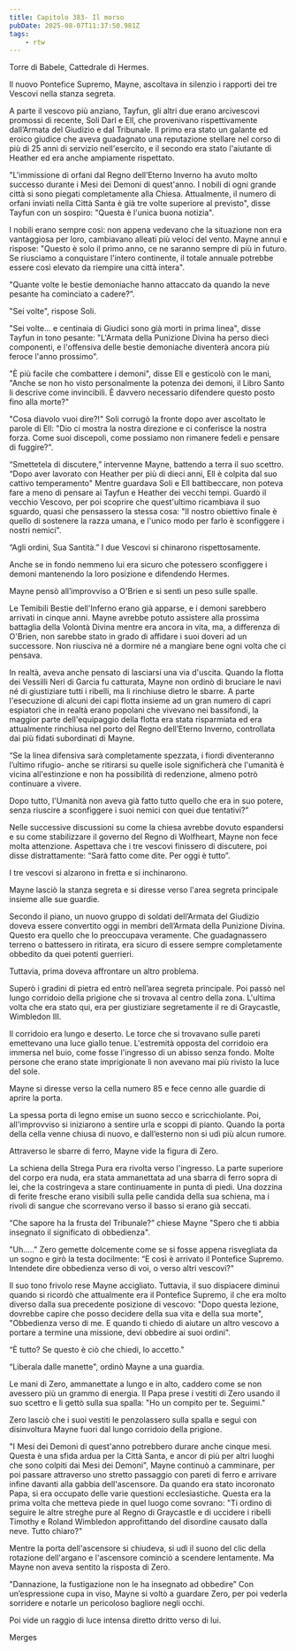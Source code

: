 ```yaml
---
title: Capitolo 383- Il morso
pubDate: 2025-08-07T11:37:50.981Z
tags:
    - rtw
---
```











Torre di Babele, Cattedrale di Hermes.


Il nuovo Pontefice Supremo, Mayne, ascoltava in silenzio i rapporti dei tre Vescovi nella stanza segreta.


A parte il vescovo più anziano, Tayfun, gli altri due erano arcivescovi promossi di recente, Soli Darl e Ell, che provenivano rispettivamente dall’Armata del Giudizio e dal Tribunale. Il primo era stato un galante ed eroico giudice che aveva guadagnato una reputazione stellare nel corso di più di 25 anni di servizio nell'esercito, e il secondo era stato l'aiutante di Heather ed era anche ampiamente rispettato.


"L'immissione di orfani dal Regno dell’Eterno Inverno ha avuto molto successo durante i Mesi dei Demoni di quest'anno. I nobili di ogni grande città si sono piegati completamente alla Chiesa. Attualmente, il numero di orfani inviati nella Città Santa è già tre volte superiore al previsto", disse Tayfun con un sospiro: "Questa è l'unica buona notizia".


I nobili erano sempre così: non appena vedevano che la situazione non era vantaggiosa per loro, cambiavano alleati più veloci del vento. Mayne annuì e rispose: "Questo è solo il primo anno, ce ne saranno sempre di più in futuro. Se riusciamo a conquistare l'intero continente, il totale annuale potrebbe essere così elevato da riempire una città intera".


"Quante volte le bestie demoniache hanno attaccato da quando la neve pesante ha cominciato a cadere?”.


"Sei volte", rispose Soli.


"Sei volte… e centinaia di Giudici sono già morti in prima linea", disse Tayfun in tono pesante: "L'Armata della Punizione Divina ha perso dieci componenti, e l'offensiva delle bestie demoniache diventerà ancora più feroce l'anno prossimo".


"È più facile che combattere i demoni", disse Ell e gesticolò con le mani, "Anche se non ho visto personalmente la potenza dei demoni, il Libro Santo li descrive come invincibili. È davvero necessario difendere questo posto fino alla morte?"


"Cosa diavolo vuoi dire?!" Soli corrugò la fronte dopo aver ascoltato le parole di Ell: "Dio ci mostra la nostra direzione e ci conferisce la nostra forza. Come suoi discepoli, come possiamo non rimanere fedeli e pensare di fuggire?".


“Smettetela di discutere,” intervenne Mayne, battendo a terra il suo scettro. “Dopo aver lavorato con Heather per più di dieci anni, Ell è colpita dal suo cattivo temperamento" Mentre guardava Soli e Ell battibeccare, non poteva fare a meno di pensare ai Tayfun e Heather dei vecchi tempi. Guardò il vecchio Vescovo, per poi scoprire che quest'ultimo ricambiava il suo sguardo, quasi che pensassero la stessa cosa: "Il nostro obiettivo finale è quello di sostenere la razza umana, e l'unico modo per farlo è sconfiggere i nostri nemici".


“Agli ordini, Sua Santità.” I due Vescovi si chinarono rispettosamente.


Anche se in fondo nemmeno lui era sicuro che potessero sconfiggere i demoni mantenendo la loro posizione e difendendo Hermes.


Mayne pensò all’improvviso a O'Brien e si sentì un peso sulle spalle.


Le Temibili Bestie dell'Inferno erano già apparse, e i demoni sarebbero arrivati in cinque anni. Mayne avrebbe potuto assistere alla prossima battaglia della Volontà Divina mentre era ancora in vita, ma, a differenza di O'Brien, non sarebbe stato in grado di affidare i suoi doveri ad un successore. Non riusciva né a dormire né a mangiare bene ogni volta che ci pensava.


In realtà, aveva anche pensato di lasciarsi una via d'uscita. Quando la flotta dei Vessilli Neri di Garcia fu catturata, Mayne non ordinò di bruciare le navi né di giustiziare tutti i ribelli, ma li rinchiuse dietro le sbarre. A parte l'esecuzione di alcuni dei capi flotta insieme ad un gran numero di capri espiatori che in realtà erano popolani che vivevano nei bassifondi, la maggior parte dell'equipaggio della flotta era stata risparmiata ed era attualmente rinchiusa nel porto del Regno dell’Eterno Inverno, controllata dai più fidati subordinati di Mayne.


“Se la linea difensiva sarà completamente spezzata, i fiordi diventeranno l’ultimo rifugio- anche se ritirarsi su quelle isole significherà che l'umanità è vicina all'estinzione e non ha possibilità di redenzione, almeno potrò continuare a vivere.


Dopo tutto, l'Umanità non aveva già fatto tutto quello che era in suo potere, senza riuscire a sconfiggere i suoi nemici con quei due tentativi?”


Nelle successive discussioni su come la chiesa avrebbe dovuto espandersi e su come stabilizzare il governo del Regno di Wolfheart, Mayne non fece molta attenzione. Aspettava che i tre vescovi finissero di discutere, poi disse distrattamente: “Sarà fatto come dite. Per oggi è tutto”.


I tre vescovi si alzarono in fretta e si inchinarono.


Mayne lasciò la stanza segreta e si diresse verso l'area segreta principale insieme alle sue guardie.


Secondo il piano, un nuovo gruppo di soldati dell’Armata del Giudizio doveva essere convertito oggi in membri dell’Armata della Punizione Divina. Questo era quello che lo preoccupava veramente. Che guadagnassero terreno o battessero in ritirata, era sicuro di essere sempre completamente obbedito da quei potenti guerrieri.


Tuttavia, prima doveva affrontare un altro problema.


Superò i gradini di pietra ed entrò nell’area segreta principale. Poi passò nel lungo corridoio della prigione che si trovava al centro della zona. L'ultima volta che era stato qui, era per giustiziare segretamente il re di Graycastle, Wimbledon III.


Il corridoio era lungo e deserto. Le torce che si trovavano sulle pareti emettevano una luce giallo tenue. L'estremità opposta del corridoio era immersa nel buio, come fosse l'ingresso di un abisso senza fondo. Molte persone che erano state imprigionate lì non avevano mai più rivisto la luce del sole.


Mayne si diresse verso la cella numero 85 e fece cenno alle guardie di aprire la porta.


La spessa porta di legno emise un suono secco e scricchiolante. Poi, all'improvviso si iniziarono a sentire urla e scoppi di pianto. Quando la porta della cella venne chiusa di nuovo, e dall’esterno non si udì più alcun rumore.


Attraverso le sbarre di ferro, Mayne vide la figura di Zero.


La schiena della Strega Pura era rivolta verso l'ingresso. La parte superiore del corpo era nuda, era stata ammanettata ad una sbarra di ferro sopra di lei, che la costringeva a stare continuamente in punta di piedi. Una dozzina di ferite fresche erano visibili sulla pelle candida della sua schiena, ma i rivoli di sangue che scorrevano verso il basso si erano già seccati.


“Che sapore ha la frusta del Tribunale?” chiese Mayne "Spero che ti abbia insegnato il significato di obbedienza".


"Uh....." Zero gemette dolcemente come se si fosse appena risvegliata da un sogno e girò la testa docilmente: “E così è arrivato il Pontefice Supremo. Intendete dire obbedienza verso di voi, o verso altri vescovi?"


Il suo tono frivolo rese Mayne accigliato. Tuttavia, il suo dispiacere diminuì quando si ricordò che attualmente era il Pontefice Supremo, il che era molto diverso dalla sua precedente posizione di vescovo: "Dopo questa lezione, dovrebbe capire che posso decidere della sua vita e della sua morte", "Obbedienza verso di me. E quando ti chiedo di aiutare un altro vescovo a portare a termine una missione, devi obbedire ai suoi ordini".


“È tutto? Se questo è ciò che chiedi, lo accetto."


“Liberala dalle manette", ordinò Mayne a una guardia.


Le mani di Zero, ammanettate a lungo e in alto, caddero come se non avessero più un grammo di energia. Il Papa prese i vestiti di Zero usando il suo scettro e li gettò sulla sua spalla: "Ho un compito per te. Seguimi."


Zero lasciò che i suoi vestiti le penzolassero sulla spalla e seguì con disinvoltura Mayne fuori dal lungo corridoio della prigione.


"I Mesi dei Demoni di quest'anno potrebbero durare anche cinque mesi. Questa è una sfida ardua per la Città Santa, e ancor di più per altri luoghi che sono colpiti dai Mesi dei Demoni", Mayne continuò a camminare, per poi passare attraverso uno stretto passaggio con pareti di ferro e arrivare infine davanti alla gabbia dell'ascensore. Da quando era stato incoronato Papa, si era occupato delle varie questioni ecclesiastiche. Questa era la prima volta che metteva piede in quel luogo come sovrano: "Ti ordino di seguire le altre streghe pure al Regno di Graycastle e di uccidere i ribelli Timothy e Roland Wimbledon approfittando del disordine causato dalla neve. Tutto chiaro?"


Mentre la porta dell'ascensore si chiudeva, si udì il suono del clic della rotazione dell'argano e l'ascensore cominciò a scendere lentamente. Ma Mayne non aveva sentito la risposta di Zero.


"Dannazione, la fustigazione non le ha insegnato ad obbedire” Con un’espressione cupa in viso, Mayne si voltò a guardare Zero, per poi vederla sorridere e notarle un pericoloso bagliore negli occhi.


Poi vide un raggio di luce intensa diretto dritto verso di lui.










Merges
                                


                                



